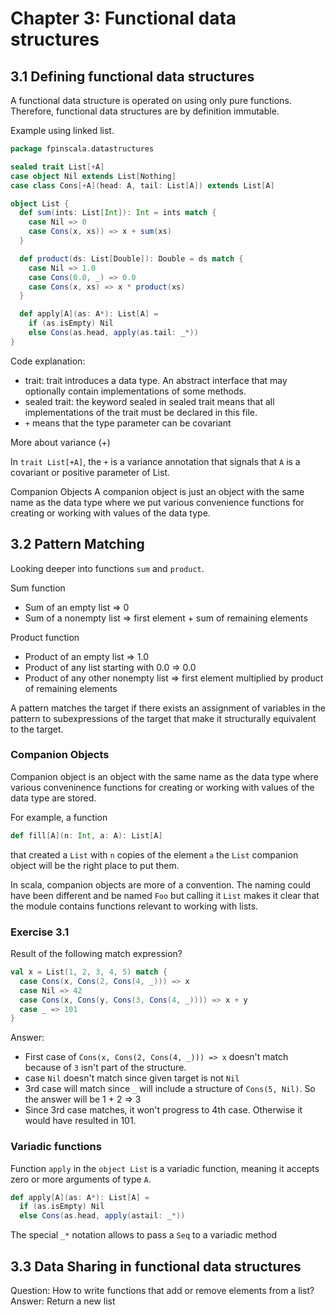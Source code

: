 # Chapter 3: Functional data structures

## 3.1 Defining functional data structures

A functional data structure is operated on using only pure functions. Therefore, functional data structures are by definition immutable.

Example using linked list.

```scala
package fpinscala.datastructures

sealed trait List[+A]
case object Nil extends List[Nothing]
case class Cons[+A](head: A, tail: List[A]) extends List[A]

object List {
  def sum(ints: List[Int]): Int = ints match {
    case Nil => 0
    case Cons(x, xs)) => x + sum(xs)
  }

  def product(ds: List[Double]): Double = ds match {
    case Nil => 1.0
    case Cons(0.0, _) => 0.0
    case Cons(x, xs) => x * product(xs)
  }

  def apply[A](as: A*): List[A] =
    if (as.isEmpty) Nil
    else Cons(as.head, apply(as.tail: _*))
}
```

Code explanation:
 - trait: trait introduces a data type. An abstract interface that may optionally contain implementations of some methods.
 - sealed trait: the keyword sealed in sealed trait means that all implementations of the trait must be declared in this file.
 - `+` means that the type parameter can be covariant

More about variance (+)

In `trait List[+A]`, the `+` is a variance annotation that signals that `A` is a covariant or positive parameter of List.

Companion Objects
A companion object is just an object with the same name as the data type where we put various convenience functions for creating or working with values of the data type.

## 3.2 Pattern Matching

Looking deeper into functions `sum` and `product`.

Sum function
- Sum of an empty list => 0
- Sum of a nonempty list => first element + sum of remaining elements

Product function
- Product of an empty list => 1.0
- Product of any list starting with 0.0 => 0.0
- Product of any other nonempty list => first element multiplied by product of remaining elements

A pattern matches the target if there exists an assignment of variables in the pattern to subexpressions of the target that make it structurally equivalent to the target.

### Companion Objects

Companion object is an object with the same name as the data type where various conveninence functions for creating or working with values of the data type are stored.

For example, a function

```scala
def fill[A](n: Int, a: A): List[A]
```

that created a `List` with `n` copies of the element `a` the `List` companion object will be the right place to put them.

In scala, companion objects are more of a convention. The naming could have been different and be named `Foo` but calling it `List` makes it clear that the module contains functions relevant to working with lists.

### Exercise 3.1

Result of the following match expression?

```scala
val x = List(1, 2, 3, 4, 5) match {
  case Cons(x, Cons(2, Cons(4, _))) => x
  case Nil => 42
  case Cons(x, Cons(y, Cons(3, Cons(4, _)))) => x + y
  case _ => 101
}
```

Answer:
- First case of `Cons(x, Cons(2, Cons(4, _))) => x` doesn't match because of `3` isn't part of the structure.
- case `Nil` doesn't match since given target is not `Nil`
- 3rd case will match since `_` will include a structure of `Cons(5, Nil)`. So the answer will be 1 + 2 => 3
- Since 3rd case matches, it won't progress to 4th case. Otherwise it would have resulted in 101.

### Variadic functions

Function `apply` in the `object List` is a variadic function, meaning it accepts zero or more arguments of type `A`.

```scala
def apply[A](as: A*): List[A] =
  if (as.isEmpty) Nil
  else Cons(as.head, apply(astail: _*))
```

The special `_*` notation allows to pass a `Seq` to a variadic method

## 3.3 Data Sharing in functional data structures

Question: How to write functions that add or remove elements from a list?
Answer: Return a new list


